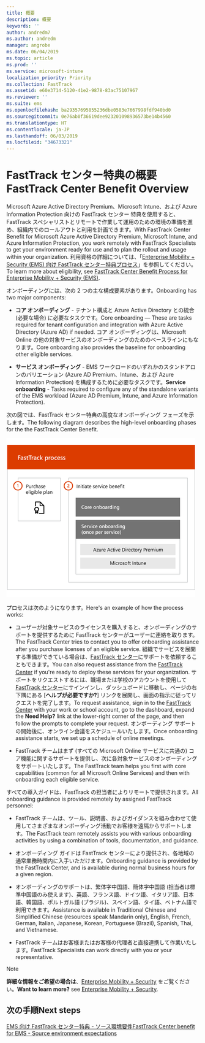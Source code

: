 ```yaml
---
title: 概要
description: 概要
keywords: ''
author: andredm7
ms.author: andredm
manager: angrobe
ms.date: 06/04/2019
ms.topic: article
ms.prod: ''
ms.service: microsoft-intune
localization_priority: Priority
ms.collection: FastTrack
ms.assetid: e60e3714-5120-41e2-9878-83ac75107967
ms.reviewer: ''
ms.suite: ems
ms.openlocfilehash: ba29357695855236dbe0583e7667998fdf940bd0
ms.sourcegitcommit: 0e76ab0f36619dee923201098936573be14b4560
ms.translationtype: HT
ms.contentlocale: ja-JP
ms.lasthandoff: 06/03/2019
ms.locfileid: "34673321"
---
```

# <a name="fasttrack-center-benefit-overview"></a><span data-ttu-id="21115-103">FastTrack センター特典の概要</span><span class="sxs-lookup"><span data-stu-id="21115-103">FastTrack Center Benefit Overview</span></span>

<span data-ttu-id="21115-104">Microsoft Azure Active Directory Premium、Microsoft Intune、および Azure Information Protection 向けの FastTrack センター 特典を使用すると、FastTrack スペシャリストとリモートで作業して運用のための環境の準備を進め、組織内でのロールアウトと利用を計画できます。</span><span class="sxs-lookup"><span data-stu-id="21115-104">With FastTrack Center Benefit for Microsoft Azure Active Directory Premium, Microsoft Intune, and Azure Information Protection, you work remotely with FastTrack Specialists to get your environment ready for use and to plan the rollout and usage within your organization.</span></span> <span data-ttu-id="21115-105">利用資格の詳細については、「[Enterprise Mobility + Security (EMS) 向け FastTrack センター特典プロセス](EMS-fasttrack-process.md)」を参照してください。</span><span class="sxs-lookup"><span data-stu-id="21115-105">To learn more about eligibility, see [FastTrack Center Benefit Process for Enterprise Mobility + Security (EMS)](EMS-fasttrack-process.md).</span></span>

<span data-ttu-id="21115-106">オンボーディングには、次の 2 つの主な構成要素があります。</span><span class="sxs-lookup"><span data-stu-id="21115-106">Onboarding has two major components:</span></span>

-   <span data-ttu-id="21115-107">**コア オンボーディング** - テナント構成と Azure Active Directory との統合 (必要な場合) に必要なタスクです。</span><span class="sxs-lookup"><span data-stu-id="21115-107">Core onboarding — These are tasks required for tenant configuration and integration with Azure Active Directory (Azure AD) if needed.</span></span> <span data-ttu-id="21115-108">コア オンボーディングは、Microsoft Online の他の対象サービスのオンボーディングのためのベースラインにもなります。</span><span class="sxs-lookup"><span data-stu-id="21115-108">Core onboarding also provides the baseline for onboarding other eligible services.</span></span>

-   <span data-ttu-id="21115-109">**サービス オンボーディング** - EMS ワークロードのいずれかのスタンドアロンのバリエーション (Azure AD Premium、Intune、および Azure Information Protection) を構成するために必要なタスクです。</span><span class="sxs-lookup"><span data-stu-id="21115-109">**Service onboarding** - Tasks required to configure any of the standalone variants of the EMS workload (Azure AD Premium, Intune, and Azure Information Protection).</span></span>

<span data-ttu-id="21115-110">次の図では、FastTrack センター特典の高度なオンボーディング フェーズを示します。</span><span class="sxs-lookup"><span data-stu-id="21115-110">The following diagram describes the high-level onboarding phases for the the FastTrack Center Benefit.</span></span>

![FastTrack センター特典の利用のための高度なオンボーディング フェーズ](./media/ft-onboarding-process.png)

<span data-ttu-id="21115-112">プロセスは次のようになります。</span><span class="sxs-lookup"><span data-stu-id="21115-112">Here's an example of how the process works:</span></span>

- <span data-ttu-id="21115-113">ユーザーが対象サービスのライセンスを購入すると、オンボーディングのサポートを提供するために FastTrack センターがユーザーに連絡を取ります。</span><span class="sxs-lookup"><span data-stu-id="21115-113">The FastTrack Center tries to contact you to offer onboarding assistance after you purchase licenses of an eligible service.</span></span> <span data-ttu-id="21115-114">組織でサービスを展開する準備ができている場合は、[FastTrack センター](https://go.microsoft.com/fwlink/?linkid=780698)にサポートを依頼することもできます。</span><span class="sxs-lookup"><span data-stu-id="21115-114">You can also request assistance from the [FastTrack Center](https://go.microsoft.com/fwlink/?linkid=780698) if you're ready to deploy these services for your organization.</span></span> <span data-ttu-id="21115-115">サポートをリクエストするには、職場または学校のアカウントを使用して[ FastTrack センター](https://go.microsoft.com/fwlink/?linkid=780698)にサインインし、ダッシュボードに移動し、ページの右下隅にある [**ヘルプが必要ですか?**] リンクを展開し、画面の指示に従ってリクエストを完了します。</span><span class="sxs-lookup"><span data-stu-id="21115-115">To request assistance, sign in to the [FastTrack Center](https://go.microsoft.com/fwlink/?linkid=780698) with your work or school account, go to the dashboard, expand the **Need Help?** link at the lower-right corner of the page, and then follow the prompts to complete your request.</span></span> <span data-ttu-id="21115-116">オンボーディング サポートの開始後に、オンライン会議をスケジュールいたします。</span><span class="sxs-lookup"><span data-stu-id="21115-116">Once onboarding assistance starts, we set up a schedule of online meetings.</span></span>

-   <span data-ttu-id="21115-117">FastTrack チームはまず (すべての Microsoft Online サービスに共通の) コア機能に関するサポートを提供し、次に各対象サービスのオンボーディングをサポートいたします。</span><span class="sxs-lookup"><span data-stu-id="21115-117">The FastTrack team helps you first with core capabilities (common for all Microsoft Online Services) and then with onboarding each eligible service.</span></span>

<span data-ttu-id="21115-118">すべての導入ガイドは、FastTrack の担当者によりリモートで提供されます。</span><span class="sxs-lookup"><span data-stu-id="21115-118">All onboarding guidance is provided remotely by assigned FastTrack personnel:</span></span>

-   <span data-ttu-id="21115-119">FastTrack チームは、ツール、説明書、およびガイダンスを組み合わせて使用してさまざまなオンボーディング活動でお客様を遠隔からサポートします。</span><span class="sxs-lookup"><span data-stu-id="21115-119">The FastTrack team remotely assists you with various onboarding activities by using a combination of tools, documentation, and guidance.</span></span>

-   <span data-ttu-id="21115-120">オンボーディング ガイドは FastTrack センターにより提供され、各地域の通常業務時間内に入手いただけます。</span><span class="sxs-lookup"><span data-stu-id="21115-120">Onboarding guidance is provided by the FastTrack Center, and is available during normal business hours for a given region.</span></span>

-   <span data-ttu-id="21115-121">オンボーディングのサポートは、繁体字中国語、簡体字中国語 (担当者は標準中国語のみ使えます)、英語、フランス語、ドイツ語、イタリア語、日本語、韓国語、ポルトガル語 (ブラジル)、スペイン語、タイ語、ベトナム語で利用できます。</span><span class="sxs-lookup"><span data-stu-id="21115-121">Assistance is available in Traditional Chinese and Simplified Chinese (resources speak Mandarin only), English, French, German, Italian, Japanese, Korean, Portuguese (Brazil), Spanish, Thai, and Vietnamese.</span></span>

-   <span data-ttu-id="21115-122">FastTrack チームはお客様またはお客様の代理者と直接連携して作業いたします。</span><span class="sxs-lookup"><span data-stu-id="21115-122">FastTrack Specialists can work directly with you or your representative.</span></span>

> [!NOTE]
> <span data-ttu-id="21115-123">**詳細な情報をご希望の場合は**、[Enterprise Mobility + Security](https://www.microsoft.com/cloud-platform/enterprise-mobility) をご覧ください。</span><span class="sxs-lookup"><span data-stu-id="21115-123">**Want to learn more?** see [Enterprise Mobility + Security](https://www.microsoft.com/cloud-platform/enterprise-mobility).</span></span>

## <a name="next-steps"></a><span data-ttu-id="21115-124">次の手順</span><span class="sxs-lookup"><span data-stu-id="21115-124">Next steps</span></span>

[<span data-ttu-id="21115-125">EMS 向け FastTrack センター特典 - ソース環境要件</span><span class="sxs-lookup"><span data-stu-id="21115-125">FastTrack Center benefit for EMS - Source environment expectations</span></span>](EMS-source-environment-expectations.md)
